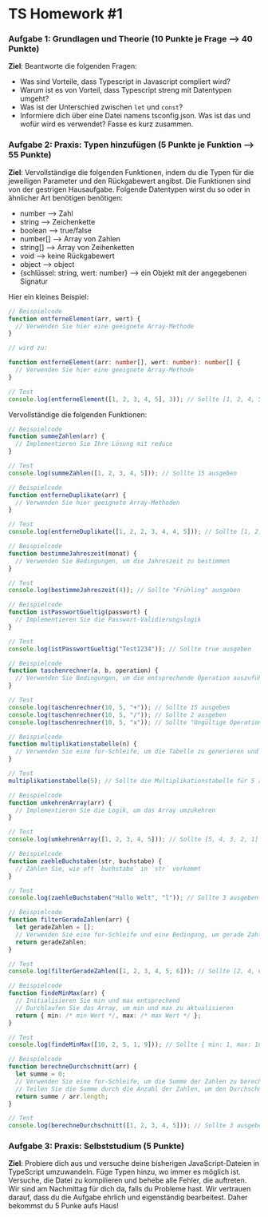 # TS Homework #1

### Aufgabe 1: Grundlagen und Theorie (10 Punkte je Frage --> 40 Punkte)

**Ziel**: Beantworte die folgenden Fragen:

- Was sind Vorteile, dass Typescript in Javascript compliert wird?
- Warum ist es von Vorteil, dass Typescript streng mit Datentypen umgeht?
- Was ist der Unterschied zwischen `let` und `const`?
- Informiere dich über eine Datei namens tsconfig.json. Was ist das und wofür wird es verwendet? Fasse es kurz zusammen.

### Aufgabe 2: Praxis: Typen hinzufügen (5 Punkte je Funktion --> 55 Punkte)

**Ziel**: Vervollständige die folgenden Funktionen, indem du die Typen für die jeweiligen Parameter und den Rückgabewert angibst. Die Funktionen sind von der gestrigen Hausaufgabe.
Folgende Datentypen wirst du so oder in ähnlicher Art benötigen benötigen:
- number --> Zahl
- string --> Zeichenkette
- boolean --> true/false
- number[] --> Array von Zahlen
- string[] --> Array von Zeihenketten
- void --> keine Rückgabewert
- object --> object
- {schlüssel: string, wert: number} --> ein Objekt mit der angegebenen Signatur


Hier ein kleines Beispiel:

```ts
// Beispielcode
function entferneElement(arr, wert) {
  // Verwenden Sie hier eine geeignete Array-Methode
}

// wird zu:

function entferneElement(arr: number[], wert: number): number[] {
  // Verwenden Sie hier eine geeignete Array-Methode
}

// Test
console.log(entferneElement([1, 2, 3, 4, 5], 3)); // Sollte [1, 2, 4, 5] ausgeben
```

Vervollständige die folgenden Funktionen:

```ts
// Beispielcode
function summeZahlen(arr) {
  // Implementieren Sie Ihre Lösung mit reduce
}

// Test
console.log(summeZahlen([1, 2, 3, 4, 5])); // Sollte 15 ausgeben
```

```ts
// Beispielcode
function entferneDuplikate(arr) {
  // Verwenden Sie hier geeignete Array-Methoden
}

// Test
console.log(entferneDuplikate([1, 2, 2, 3, 4, 4, 5])); // Sollte [1, 2, 3, 4, 5] ausgeben
```

```ts
// Beispielcode
function bestimmeJahreszeit(monat) {
  // Verwenden Sie Bedingungen, um die Jahreszeit zu bestimmen
}

// Test
console.log(bestimmeJahreszeit(4)); // Sollte "Frühling" ausgeben
```

```ts
// Beispielcode
function istPasswortGueltig(passwort) {
  // Implementieren Sie die Passwort-Validierungslogik
}

// Test
console.log(istPasswortGueltig("Test1234")); // Sollte true ausgeben
```

```ts
// Beispielcode
function taschenrechner(a, b, operation) {
  // Verwenden Sie Bedingungen, um die entsprechende Operation auszuführen
}

// Test
console.log(taschenrechner(10, 5, "+")); // Sollte 15 ausgeben
console.log(taschenrechner(10, 5, "/")); // Sollte 2 ausgeben
console.log(taschenrechner(10, 5, "x")); // Sollte "Ungültige Operation" ausgeben
```

```ts
// Beispielcode
function multiplikationstabelle(n) {
  // Verwenden Sie eine for-Schleife, um die Tabelle zu generieren und auszugeben
}

// Test
multiplikationstabelle(5); // Sollte die Multiplikationstabelle für 5 ausgeben
```

```ts
// Beispielcode
function umkehrenArray(arr) {
  // Implementieren Sie die Logik, um das Array umzukehren
}

// Test
console.log(umkehrenArray([1, 2, 3, 4, 5])); // Sollte [5, 4, 3, 2, 1] ausgeben
```

```ts
// Beispielcode
function zaehleBuchstaben(str, buchstabe) {
  // Zählen Sie, wie oft `buchstabe` in `str` vorkommt
}

// Test
console.log(zaehleBuchstaben("Hallo Welt", "l")); // Sollte 3 ausgeben
```

```ts
// Beispielcode
function filterGeradeZahlen(arr) {
  let geradeZahlen = [];
  // Verwenden Sie eine for-Schleife und eine Bedingung, um gerade Zahlen zu filtern
  return geradeZahlen;
}

// Test
console.log(filterGeradeZahlen([1, 2, 3, 4, 5, 6])); // Sollte [2, 4, 6] ausgeben
```

```ts
// Beispielcode
function findeMinMax(arr) {
  // Initialisieren Sie min und max entsprechend
  // Durchlaufen Sie das Array, um min und max zu aktualisieren
  return { min: /* min Wert */, max: /* max Wert */ };
}

// Test
console.log(findeMinMax([10, 2, 5, 1, 9])); // Sollte { min: 1, max: 10 } ausgeben

```

```ts
// Beispielcode
function berechneDurchschnitt(arr) {
  let summe = 0;
  // Verwenden Sie eine for-Schleife, um die Summe der Zahlen zu berechnen
  // Teilen Sie die Summe durch die Anzahl der Zahlen, um den Durchschnitt zu erhalten
  return summe / arr.length;
}

// Test
console.log(berechneDurchschnitt([1, 2, 3, 4, 5])); // Sollte 3 ausgeben
```

### Aufgabe 3: Praxis: Selbststudium (5 Punkte)

**Ziel**: Probiere dich aus und versuche deine bisherigen JavaScript-Dateien in TypeScript umzuwandeln. Füge Typen hinzu, wo immer es möglich ist. Versuche, die Datei zu kompilieren und behebe alle Fehler, die auftreten. Wir sind am Nachmittag für dich da, falls du Probleme hast.
Wir vertrauen darauf, dass du die Aufgabe ehrlich und eigenständig bearbeitest. Daher bekommst du 5 Punke aufs Haus!
